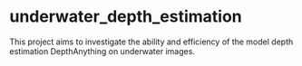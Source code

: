 # underwater_depth_estimation
This project aims to investigate the ability and efficiency of the model depth estimation DepthAnything on underwater images.
